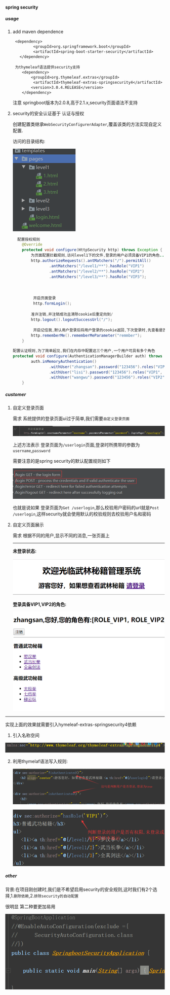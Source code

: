 #### spring security

##### usage

1. add maven dependence

   ```pom
   	<dependency>
   			<groupId>org.springframework.boot</groupId>
   			<artifactId>spring-boot-starter-security</artifactId>
      </dependency>
   
   	为thymeleaf语法提供security支持
       <dependency>
           <groupId>org.thymeleaf.extras</groupId>
           	<artifactId>thymeleaf-extras-springsecurity4</artifactId>
           <version>3.0.4.RELEASE</version>
       </dependency>
   ```

   注意 springboot版本为2.0.8,高于2.1.x,security页面语法不支持

2. security的安全认证基于 认证与授权

   创建配置类继承`WebSecurityConfigurerAdapter`,覆盖该类的方法实现自定义配置.

    访问的目录结构:

   ![1570972751286](springboot-security.assets/1570972751286.png)

   ```java
   	 配置授权规则
       @Override
       protected void configure(HttpSecurity http) throws Exception {
           为页面配置拦截规则,访问level1下的文件,登录的用户必须具备VIP1的角色...
           http.authorizeRequests().antMatchers("/").permitAll()
                   .antMatchers("/level1/**").hasRole("VIP1")
                   .antMatchers("/level2/**").hasRole("VIP2")
                   .antMatchers("/level3/**").hasRole("VIP3");
            
            
            
            开启页面登录      		     
            http.formLogin();
           
           准许注销,并注销成功且清除cookie后重定向到/
           http.logout().logoutSuccessUrl("/");
            
            开启记住我,默认用户登录后将用户登录的cookie返回,下次登录时,先查看是否携带登录信息的cookie,如果存在就免登录
           http.rememberMe().rememberMeParameter("remmber");
       }
   ```

   ```java
   配置认证规则,为了简单起见,我们在内存中配置这三个用户,一个用户可具有多个角色 
   protected void configure(AuthenticationManagerBuilder auth) throws Exception {
           auth.inMemoryAuthentication()
                   .withUser("zhangsan").password("123456").roles("VIP1", "VIP2").and()
                   .withUser("lisi").password("123456").roles("VIP1", "VIP3").and()
                   .withUser("wangwu").password("123456").roles("VIP2", "VIP3");
       }
   ```

##### customer 

1. 自定义登录页面

   需求 系统提供的登录页面ui过于简单,我们需要`自定义登录页面`

   ![1570973274935](springboot-security.assets/1570973274935.png)

   上述方法表示 登录页面为`/userlogin`页面,登录时所携带的参数为`username`,`password`

   需要注意的是spring security的默认配置规则如下

   ![1570973420478](springboot-security.assets/1570973420478.png)

   也就是说如果 登录页面为`Get /userlogin`,那么校验用户密码的url就是`Post /userlogin`,这样security就会使用默认的校验规则去校验用户名和密码

2. 自定义页面展示

   需求 根据不同的用户,显示不同的消息,一张页面上

   -------------

   **未登录状态:**

   ![1570974053643](springboot-security.assets/1570974053643.png)

   **登录具备VIP1,VIP2的角色:**

   ![1570974098767](springboot-security.assets/1570974098767.png)	

-----------------------------

实现上面的效果就需要引入hymeleaf-extras-springsecurity4依赖

1. 引入名称空间

![1570974183736](springboot-security.assets/1570974183736.png)

 2. 利用thymelaf语法写入规则:

    ![1570974357543](springboot-security.assets/1570974357543.png)

    ![1570974428308](springboot-security.assets/1570974428308.png)



##### other

背景:在项目刚创建时,我们是不希望启用security的安全规则,这时我们有2个选择,1.`删除依赖`,2.`排除security的自动配置`

很明显 第二种要更加易用

![1570974577959](springboot-security.assets/1570974577959.png)

